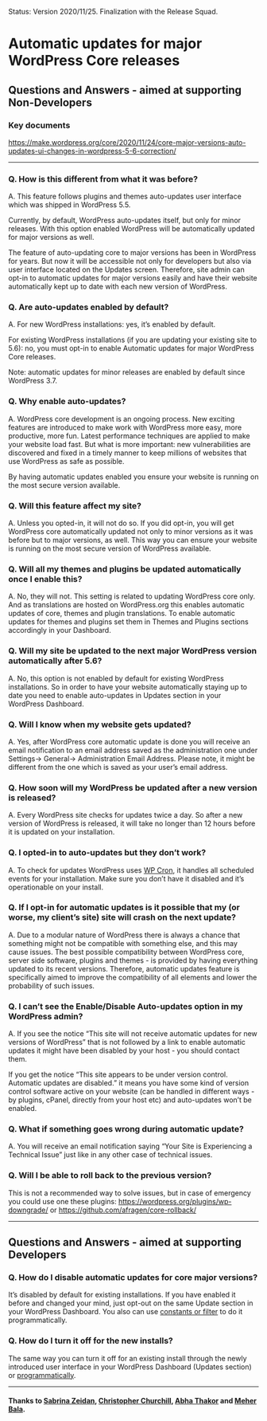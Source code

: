 Status: Version 2020/11/25. Finalization with the Release Squad. 

# Automatic updates for major WordPress Core releases

## Questions and Answers - aimed at supporting Non-Developers 

### Key documents
https://make.wordpress.org/core/2020/11/24/core-major-versions-auto-updates-ui-changes-in-wordpress-5-6-correction/ 

***

### Q. How is this different from what it was before?
A. This feature follows plugins and themes auto-updates user interface which was shipped in WordPress 5.5.

Currently, by default, WordPress auto-updates itself, but only for minor releases. With this option enabled WordPress will be automatically updated for major versions as well.  

The feature of auto-updating core to major versions has been in WordPress for years. 
But now it will be accessible not only for developers but also via user interface located on the Updates screen. Therefore, site admin can opt-in to automatic updates for major versions easily and have their website automatically kept up to date with each new version of WordPress.

### Q. Are auto-updates enabled by default?
A. For new WordPress installations: yes, it’s enabled by default.

For existing WordPress installations (if you are updating your existing site to 5.6): no, you must opt-in to enable Automatic updates for major WordPress Core releases. 

Note: automatic updates for minor releases are enabled by default since WordPress 3.7.

### Q. Why enable auto-updates?
A. WordPress core development is an ongoing process. New exciting features are introduced to make work with WordPress more easy, more productive, more fun. Latest performance techniques are applied to make your website load fast. But what is more important: new vulnerabilities are discovered and fixed in a timely manner to keep millions of websites that use WordPress as safe as possible.

By having automatic updates enabled you ensure your website is running on the most secure version available.


### Q. Will this feature affect my site?
A. Unless you opted-in, it will not do so.
If you did opt-in, you will get WordPress core automatically updated not only to minor versions as it was before but to major versions, as well. This way you can ensure your website is running on the most secure version of WordPress available.


### Q. Will all my themes and plugins be updated automatically once I enable this?
A. No, they will not. This setting is related to updating WordPress core only.
And as translations are hosted on WordPress.org this enables automatic updates of core, themes and plugin translations.
To enable automatic updates for themes and plugins set them in Themes and Plugins sections accordingly in your Dashboard.


### Q. Will my site be updated to the next major WordPress version automatically after 5.6?
A. No, this option is not enabled by default for existing WordPress installations.
So in order to have your website automatically staying up to date you need to enable auto-updates in Updates section in your WordPress Dashboard.


### Q. Will I know when my website gets updated?
A. Yes, after WordPress core automatic update is done you will receive an email notification to an email address saved as the administration one  under Settings-> General-> Administration Email Address.
Please note, it might be different from the one which is saved as your user’s email address.


### Q. How soon will my WordPress be updated after a new version is released?
A. Every WordPress site checks for updates twice a day. So after a new version of WordPress is released, it will take no longer than 12 hours before it is updated on your installation.


### Q. I opted-in to auto-updates but they don’t work?
A. To check for updates WordPress uses [WP Cron](https://developer.wordpress.org/plugins/cron/), it handles all scheduled events for your installation. Make sure you don’t have it disabled and it’s operationable on your install.


### Q. If I opt-in for automatic updates is it possible that my (or worse, my client’s site) site will crash on the next update?
A. Due to a modular nature of WordPress there is always a chance that something might not be compatible with something else, and this may cause issues. 
The best possible compatibility between WordPress core, server side software, plugins and themes - is provided by having everything updated to its recent versions. 
Therefore, automatic updates feature is specifically aimed to improve the compatibility of all elements and lower the probability of such issues.


### Q. I can’t see the Enable/Disable Auto-updates option in my WordPress admin?
A. If you see the notice “This site will not receive automatic updates for new versions of WordPress” that is not followed by a link to enable automatic updates it might have been disabled by your host - you should contact them.

If you get the notice “This site appears to be under version control. Automatic updates are disabled.” it means you have some kind of version control software active on your website (can be handled in different ways - by plugins, cPanel, directly from your host etc) and auto-updates won’t be enabled.


### Q. What if something goes wrong during automatic update? 
A. You will receive an email notification saying “Your Site is Experiencing a Technical Issue” just like in any other case of technical issues.


### Q. Will I be able to roll back to the previous version? 
This is not a recommended way to solve issues, but in case of emergency you could use one these plugins: https://wordpress.org/plugins/wp-downgrade/ or https://github.com/afragen/core-rollback/

***

## Questions and Answers - aimed at supporting Developers

### Q. How do I disable automatic updates for core major versions?
It’s disabled by default for existing installations.
If you have enabled it before and changed your mind, just opt-out on the same Update section in your WordPress Dashboard. You also can use [constants or filter](https://make.wordpress.org/core/2020/11/24/core-major-versions-auto-updates-ui-changes-in-wordpress-5-6-correction/)  to do it programmatically.


### Q. How do I turn it off for the new installs?
The same way you can turn it off for an existing install through the newly introduced user interface in your WordPress Dashboard (Updates section) or [programmatically](https://make.wordpress.org/core/2020/11/24/core-major-versions-auto-updates-ui-changes-in-wordpress-5-6-correction/).

***

#### Thanks to [Sabrina Zeidan](https://profiles.wordpress.org/sabrinazeidan/), [Christopher Churchill](https://profiles.wordpress.org/vimes1984/), [Abha Thakor](https://profiles.wordpress.org/webcommsat/) and [Meher Bala](https://profiles.wordpress.org/meher/).





















